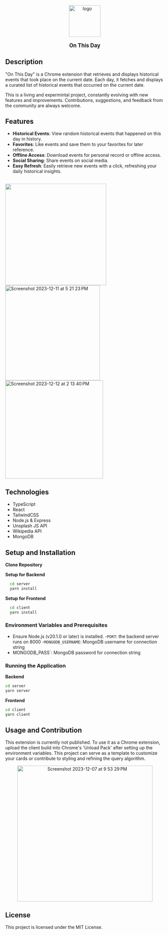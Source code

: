 <div align="center">
    <img src="https://github.com/Randalab6/cr-extension/assets/31637771/f10ff793-deda-4859-a7dd-a6ed1fdd5a38" alt="logo" width="100" height="100">
</div>


<p align="center" style="font-size: larger;"><strong>On This Day </strong></p>


## Description
<p>
"On This Day" is a Chrome extension that retrieves and displays historical events that took place on the current date. Each day, it fetches and displays a curated list of historical events that occurred on the current date. 
</p>

This is a living and expermintal project, constantly evolving with new features and improvements. Contributions, suggestions, and feedback from the community are always welcome. 

## Features

- **Historical Events**: View random historical events that happened on this day in history.
- **Favorites**: Like events and save them to your favorites for later reference.
- **Offline Access**: Download events for personal record or offline access.
- **Social Sharing**: Share events on social media.
- **Easy Refresh**: Easily retrieve new events with a click, refreshing your daily historical insights.

<br>
<img width="320" src="https://github.com/Randalab6/cr-extension/assets/31637771/8d6f4635-59c6-464c-8527-9db506a709bb">

<img width="300" alt="Screenshot 2023-12-11 at 5 21 23 PM" src="https://github.com/Randalab6/cr-extension/assets/31637771/9fd998c9-5a76-4d6e-ba8e-d8139aecd0e0">

<img width="310" alt="Screenshot 2023-12-12 at 2 13 40 PM" src="https://github.com/Randalab6/cr-extension/assets/31637771/a1208780-39bc-4864-a03c-fc352af42a6f">


## Technologies 

- TypeScript
- React
- TailwindCSS
- Node.js & Express
- Unsplash JS API
- Wikipedia API
- MongoDB

## Setup and Installation

**Clone Repository**

**Setup for Backend**

  ``` bash
    cd server
    yarn install
   ```

**Setup for Frontend**

  ``` bash
    cd client
    yarn install
  ```

### Environment Variables and Prerequisites

- Ensure Node.js (v20.1.0 or later) is installed.
-`PORT`: the backend server runs on 8000
-`MONGODB_USERNAME`: MongoDB username for connection string
- MONGODB_PASS`: MongoDB password for connection string

### Running the Application

**Backend**
``` bash
cd server
yarn server
```

**Frontend**
``` bash
cd client
yarn client
```

## Usage and Contribution

This extension is currently not published. To use it as a Chrome extension, upload the client build into Chrome's 'Unload Pack' after setting up the environment variables. This project can serve as a template to customize your cards or contribute to styling and refining the query algorithm.

<div align="center">
    <img width="429" alt="Screenshot 2023-12-07 at 9 53 29 PM" src="https://github.com/Randalab6/cr-extension/assets/31637771/09e7dc29-5dbd-4e0b-9a23-b883cd264843">
</div>


## License 
This project is licensed under the MIT License.
